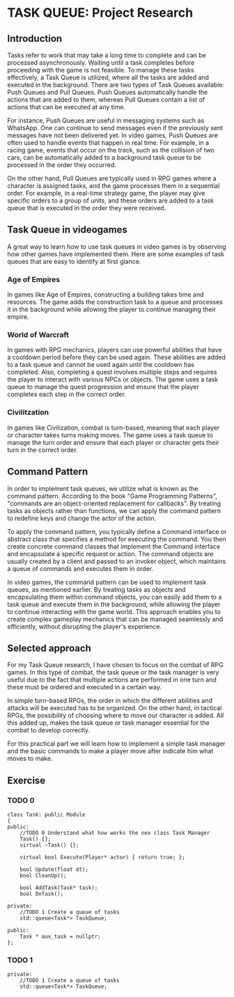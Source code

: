 # TASK QUEUE: Project Research

## Introduction
Tasks refer to work that may take a long time to complete and can be processed asynchronously. Waiting until a task completes before proceeding with the game is not feasible. To manage these tasks effectively, a Task Queue is utilized, where all the tasks are added and executed in the background. There are two types of Task Queues available: Push Queues and Pull Queues. Push Queues automatically handle the actions that are added to them, whereas Pull Queues contain a list of actions that can be executed at any time.

For instance, Push Queues are useful in messaging systems such as WhatsApp. One can continue to send messages even if the previously sent messages have not been delivered yet. In video games, Push Queues are often used to handle events that happen in real time. For example, in a racing game, events that occur on the track, such as the collision of two cars, can be automatically added to a background task queue to be processed in the order they occurred.

On the other hand, Pull Queues are typically used in RPG games where a character is assigned tasks, and the game processes them in a sequential order. For example, in a real-time strategy game, the player may give specific orders to a group of units, and these orders are added to a task queue that is executed in the order they were received.

## Task Queue in videogames
A great way to learn how to use task queues in video games is by observing how other games have implemented them. Here are some examples of task queues that are easy to identify at first glance.

### Age of Empires
In games like Age of Empires, constructing a building takes time and resources. The game adds the construction task to a queue and processes it in the background while allowing the player to continue managing their empire.

### World of Warcraft
In games with RPG mechanics, players can use powerful abilities that have a cooldown period before they can be used again. These abilities are added to a task queue and cannot be used again until the cooldown has completed.
Also, completing a quest involves multiple steps and requires the player to interact with various NPCs or objects. The game uses a task queue to manage the quest progression and ensure that the player completes each step in the correct order.

### Civilitzation
In games like Civilization, combat is turn-based, meaning that each player or character takes turns making moves. The game uses a task queue to manage the turn order and ensure that each player or character gets their turn in the correct order.

## Command Pattern
In order to implement task queues, we utilize what is known as the command pattern. According to the book "Game Programming Patterns", "commands are an object-oriented replacement for callbacks". By treating tasks as objects rather than functions, we can apply the command pattern to redefine keys and change the actor of the action.

To apply the command pattern, you typically define a Command interface or abstract class that specifies a method for executing the command. You then create concrete command classes that implement the Command interface and encapsulate a specific request or action. The command objects are usually created by a client and passed to an invoker object, which maintains a queue of commands and executes them in order.

In video games, the command pattern can be used to implement task queues, as mentioned earlier. By treating tasks as objects and encapsulating them within command objects, you can easily add them to a task queue and execute them in the background, while allowing the player to continue interacting with the game world. This approach enables you to create complex gameplay mechanics that can be managed seamlessly and efficiently, without disrupting the player's experience.

## Selected approach

For my Task Queue research, I have chosen to focus on the combat of RPG games. In this type of combat, the task queue or the task manager is very useful due to the fact that multiple actions are performed in one turn and these must be ordered and executed in a certain way.

In simple turn-based RPGs, the order in which the different abilities and attacks will be executed has to be organized. On the other hand, in tactical RPGs, the possibility of choosing where to move our character is added. All this added up, makes the task queue or task manager essential for the combat to develop correctly.

For this practical part we will learn how to implement a simple task manager and the basic commands to make a player move after indicate him what moves to make.

## Exercise

### TODO 0

```
class Task: public Module
{
public:
	//TODO 0 Understand what how works the nex class Task Manager
	Task() {};
	virtual ~Task() {};

	virtual bool Execute(Player* actor) { return true; };

	bool Update(float dt);
	bool CleanUp();

	bool AddTask(Task* task);
	bool DoTask();

private:
	//TODO 1 Create a queue of tasks
	std::queue<Task*> TaskQueue;
	
public:
	Task * aux_task = nullptr;
};
```

### TODO 1

```
private:
	//TODO 1 Create a queue of tasks
	std::queue<Task*> TaskQueue;
```

